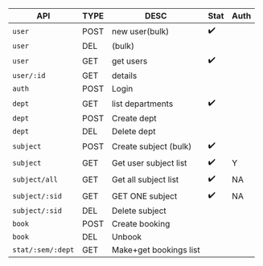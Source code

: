 | API               | TYPE | DESC                   | Stat               | Auth |
| ----------------- | ---- | ---------------------- | ------------------ | ---- |
| `user`            | POST | new user(bulk)         | :heavy_check_mark: |      |
| `user`            | DEL  | (bulk)                 |                    |      |
| `user`            | GET  | get users              | :heavy_check_mark: |      |
| `user/:id`        | GET  | details                |                    |      |
| `auth`            | POST | Login                  |                    |      |
| `dept`            | GET  | list departments       | :heavy_check_mark: |      |
| `dept`            | POST | Create dept            |                    |      |
| `dept`            | DEL  | Delete dept            |                    |      |
| `subject`         | POST | Create subject (bulk)  | :heavy_check_mark: |      |
| `subject`         | GET  | Get user subject list  | :heavy_check_mark: | Y    |
| `subject/all`     | GET  | Get all subject list   | :heavy_check_mark: | NA   |
| `subject/:sid`    | GET  | GET ONE subject        | :heavy_check_mark: | NA   |
| `subject/:sid`    | DEL  | Delete subject         |                    |      |
| `book`            | POST | Create booking         |                    |      |
| `book`            | DEL  | Unbook                 |                    |      |
| `stat/:sem/:dept` | GET  | Make+get bookings list |                    |      |
